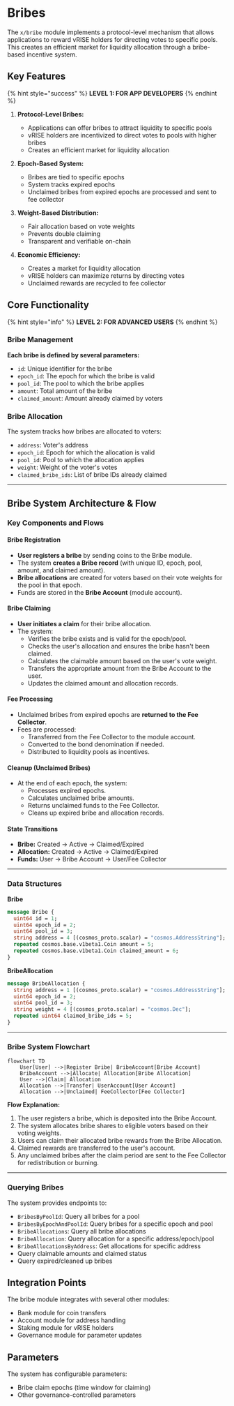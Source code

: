 # Bribes

The `x/bribe` module implements a protocol-level mechanism that allows applications to reward vRISE holders for directing votes to specific pools. This creates an efficient market for liquidity allocation through a bribe-based incentive system.

## Key Features

{% hint style="success" %}
**LEVEL 1: FOR APP DEVELOPERS**
{% endhint %}

1. **Protocol-Level Bribes:**
   - Applications can offer bribes to attract liquidity to specific pools
   - vRISE holders are incentivized to direct votes to pools with higher bribes
   - Creates an efficient market for liquidity allocation

2. **Epoch-Based System:**
   - Bribes are tied to specific epochs
   - System tracks expired epochs
   - Unclaimed bribes from expired epochs are processed and sent to fee collector

3. **Weight-Based Distribution:**
   - Fair allocation based on vote weights
   - Prevents double claiming
   - Transparent and verifiable on-chain

4. **Economic Efficiency:**
   - Creates a market for liquidity allocation
   - vRISE holders can maximize returns by directing votes
   - Unclaimed rewards are recycled to fee collector

## Core Functionality

{% hint style="info" %}
**LEVEL 2: FOR ADVANCED USERS**
{% endhint %}

### Bribe Management

**Each bribe is defined by several parameters:**

- `id`: Unique identifier for the bribe
- `epoch_id`: The epoch for which the bribe is valid
- `pool_id`: The pool to which the bribe applies
- `amount`: Total amount of the bribe
- `claimed_amount`: Amount already claimed by voters

### Bribe Allocation

The system tracks how bribes are allocated to voters:

- `address`: Voter's address
- `epoch_id`: Epoch for which the allocation is valid
- `pool_id`: Pool to which the allocation applies
- `weight`: Weight of the voter's votes
- `claimed_bribe_ids`: List of bribe IDs already claimed

---

## Bribe System Architecture & Flow

### Key Components and Flows

#### Bribe Registration

- **User registers a bribe** by sending coins to the Bribe module.
- The system **creates a Bribe record** (with unique ID, epoch, pool, amount, and claimed amount).
- **Bribe allocations** are created for voters based on their vote weights for the pool in that epoch.
- Funds are stored in the **Bribe Account** (module account).

#### Bribe Claiming

- **User initiates a claim** for their bribe allocation.
- The system:
  - Verifies the bribe exists and is valid for the epoch/pool.
  - Checks the user's allocation and ensures the bribe hasn't been claimed.
  - Calculates the claimable amount based on the user's vote weight.
  - Transfers the appropriate amount from the Bribe Account to the user.
  - Updates the claimed amount and allocation records.

#### Fee Processing

- Unclaimed bribes from expired epochs are **returned to the Fee Collector**.
- Fees are processed:
  - Transferred from the Fee Collector to the module account.
  - Converted to the bond denomination if needed.
  - Distributed to liquidity pools as incentives.

#### Cleanup (Unclaimed Bribes)

- At the end of each epoch, the system:
  - Processes expired epochs.
  - Calculates unclaimed bribe amounts.
  - Returns unclaimed funds to the Fee Collector.
  - Cleans up expired bribe and allocation records.

#### State Transitions

- **Bribe:** Created → Active → Claimed/Expired
- **Allocation:** Created → Active → Claimed/Expired
- **Funds:** User → Bribe Account → User/Fee Collector

---

### Data Structures

**Bribe**

```protobuf
message Bribe {
  uint64 id = 1;
  uint64 epoch_id = 2;
  uint64 pool_id = 3;
  string address = 4 [(cosmos_proto.scalar) = "cosmos.AddressString"];
  repeated cosmos.base.v1beta1.Coin amount = 5;
  repeated cosmos.base.v1beta1.Coin claimed_amount = 6;
}
```

**BribeAllocation**

```protobuf
message BribeAllocation {
  string address = 1 [(cosmos_proto.scalar) = "cosmos.AddressString"];
  uint64 epoch_id = 2;  
  uint64 pool_id = 3;
  string weight = 4 [(cosmos_proto.scalar) = "cosmos.Dec"];
  repeated uint64 claimed_bribe_ids = 5;
}
```

---

### Bribe System Flowchart

```mermaid
flowchart TD
    User[User] -->|Register Bribe| BribeAccount[Bribe Account]
    BribeAccount -->|Allocate| Allocation[Bribe Allocation]
    User -->|Claim| Allocation
    Allocation -->|Transfer| UserAccount[User Account]
    Allocation -->|Unclaimed| FeeCollector[Fee Collector]
```

**Flow Explanation:**

1. The user registers a bribe, which is deposited into the Bribe Account.
2. The system allocates bribe shares to eligible voters based on their voting weights.
3. Users can claim their allocated bribe rewards from the Bribe Allocation.
4. Claimed rewards are transferred to the user's account.
5. Any unclaimed bribes after the claim period are sent to the Fee Collector for redistribution or burning.

---

### Querying Bribes

The system provides endpoints to:

- `BribesByPoolId`: Query all bribes for a pool
- `BribesByEpochAndPoolId`: Query bribes for a specific epoch and pool
- `BribeAllocations`: Query all bribe allocations
- `BribeAllocation`: Query allocation for a specific address/epoch/pool
- `BribeAllocationsByAddress`: Get allocations for specific address
- Query claimable amounts and claimed status
- Query expired/cleaned up bribes

## Integration Points

The bribe module integrates with several other modules:

- Bank module for coin transfers
- Account module for address handling
- Staking module for vRISE holders
- Governance module for parameter updates

## Parameters

The system has configurable parameters:

- Bribe claim epochs (time window for claiming)
- Other governance-controlled parameters
